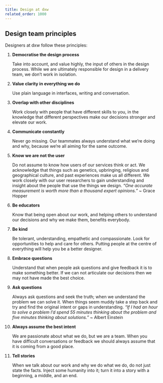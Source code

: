 ```yaml
---
title: Design at dxw
related_order: 1000
---
```


## Design team principles

Designers at dxw follow these principles:

1. **Democratise the design process**

   Take into account, and value highly, the input of others in the design
   process. While we are ultimately responsible for design in a delivery team,
   we don’t work in isolation.

2. **Value clarity in everything we do**

   Use plain language in interfaces, writing and conversation.

3. **Overlap with other disciplines**

   Work closely with people that have different skills to you, in the knowledge
   that different perspectives make our decisions stronger and elevate our work.

4. **Communicate constantly**

   Never go missing. Our teammates always understand what we’re doing and why,
   because we’re all aiming for the same outcome.

5. **Know we are not the user**

   Do not assume to know how users of our services think or act. We acknowledge
   that things such as genetics, upbringing, religious and geographical culture,
   and past experiences make us all different. We work closely with our user
   researchers to gain understanding and insight about the people that use the
   things we design. _“One accurate measurement is worth more than a thousand
   expert opinions.”_ ~ Grace Hopper

6. **Be educators**

   Know that being open about our work, and helping others to understand our
   decisions and why we make them, benefits everybody.

7. **Be kind**

   Be tolerant, understanding, empathetic and compassionate. Look for
   opportunities to help and care for others. Putting people at the centre of
   everything will help you be a better designer.

8. **Embrace questions**

   Understand that when people ask questions and give feedback it is to make
   something better. If we can not articulate our decisions then we may not have
   made the best choice.

9. **Ask questions**

   Always ask questions and seek the truth; when we understand the problem we
   can solve it. When things seem muddy take a step back and try and find the
   original intent or gaps in understanding. _“If I had an hour to solve a
   problem I’d spend 55 minutes thinking about the problem and five minutes
   thinking about solutions.”_ ~ Albert Einstein

10. **Always assume the best intent**

    We are passionate about what we do, but we are a team. When you have
    difficult conversations or feedback we should always assume that it is
    coming from a good place.

11. **Tell stories**

    When we talk about our work and why we do what we do, do not just state the
    facts. Inject some humanity into it; turn it into a story with a beginning,
    a middle, and an end.
